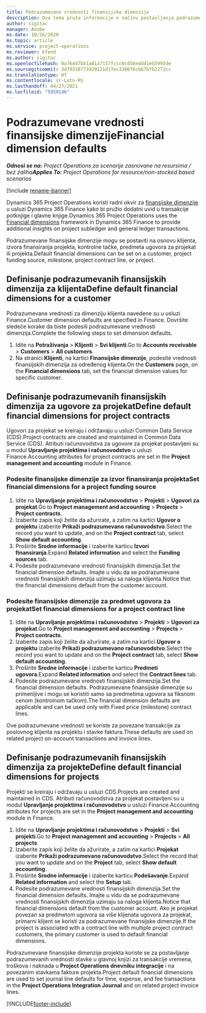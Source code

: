 ```yaml
---
title: Podrazumevane vrednosti finansijske dimenzije
description: Ova tema pruža informacije o načinu postavljanja podrazumevanih vrednosti finansijskih dimenzija.
author: sigitac
manager: Annbe
ms.date: 10/26/2020
ms.topic: article
ms.service: project-operations
ms.reviewer: kfend
ms.author: sigitac
ms.openlocfilehash: 0a76447bb1a81a7157fccc0cd58eddd1eb5995de
ms.sourcegitcommit: 3d78338773929121d17ec3386f6cb67bfb2272cc
ms.translationtype: HT
ms.contentlocale: sr-Latn-RS
ms.lasthandoff: 04/27/2021
ms.locfileid: "5950146"
---
```

# <a name="financial-dimension-defaults"></a><span data-ttu-id="35872-103">Podrazumevane vrednosti finansijske dimenzije</span><span class="sxs-lookup"><span data-stu-id="35872-103">Financial dimension defaults</span></span>

<span data-ttu-id="35872-104">_**Odnosi se na:** Project Operations za scenarije zasnovane na resursima / bez zaliha_</span><span class="sxs-lookup"><span data-stu-id="35872-104">_**Applies To:** Project Operations for resource/non-stocked based scenarios_</span></span>

[!include [rename-banner](~/includes/cc-data-platform-banner.md)]

<span data-ttu-id="35872-105">Dynamics 365 Project Operations koristi radni okvir za [finansijske dimenzije](/dynamics365/finance/general-ledger/financial-dimensions) u usluzi Dynamics 365 Finance kako bi pružio dodatni uvid u transakcije potknjige i glavne knjige.</span><span class="sxs-lookup"><span data-stu-id="35872-105">Dynamics 365 Project Operations uses the [Financial dimensions](/dynamics365/finance/general-ledger/financial-dimensions) framework in Dynamics 365 Finance to provide additional insights on project subledger and general ledger transactions.</span></span>

<span data-ttu-id="35872-106">Podrazumevane finansijske dimenzije mogu se postaviti na osnovu klijenta, izvora finansiranja projekta, kontrolne tačke, predmeta ugovora za projekat ili projekta.</span><span class="sxs-lookup"><span data-stu-id="35872-106">Default financial dimensions can be set on a customer, project funding source, milestone, project contract line, or project.</span></span>

## <a name="define-default-financial-dimensions-for-a-customer"></a><span data-ttu-id="35872-107">Definisanje podrazumevanih finansijskih dimenzija za klijenta</span><span class="sxs-lookup"><span data-stu-id="35872-107">Define default financial dimensions for a customer</span></span>

<span data-ttu-id="35872-108">Podrazumevane vrednosti za dimenziju klijenta navedene su u usluzi Finance.</span><span class="sxs-lookup"><span data-stu-id="35872-108">Customer dimension defaults are specified in Finance.</span></span> <span data-ttu-id="35872-109">Dovršite sledeće korake da biste podesili podrazumevane vrednosti dimenzija.</span><span class="sxs-lookup"><span data-stu-id="35872-109">Complete the following steps to set dimension defaults.</span></span>

1. <span data-ttu-id="35872-110">Idite na **Potraživanja** > **Klijenti** > **Svi klijenti**.</span><span class="sxs-lookup"><span data-stu-id="35872-110">Go to **Accounts receivable** > **Customers** > **All customers**.</span></span>
2. <span data-ttu-id="35872-111">Na stranici **Klijenti**, na kartici **Finansijske dimenzije**, podesite vrednosti finansijskih dimenzija za određenog klijenta.</span><span class="sxs-lookup"><span data-stu-id="35872-111">On the **Customers** page, on the **Financial dimensions** tab, set the financial dimension values for specific customer.</span></span>

## <a name="define-default-financial-dimensions-for-project-contracts"></a><span data-ttu-id="35872-112">Definisanje podrazumevanih finansijskih dimenzija za ugovore za projekat</span><span class="sxs-lookup"><span data-stu-id="35872-112">Define default financial dimensions for project contracts</span></span>

<span data-ttu-id="35872-113">Ugovori za projekat se kreiraju i održavaju u usluzi Common Data Service (CDS).</span><span class="sxs-lookup"><span data-stu-id="35872-113">Project contracts are created and maintained in Common Data Service (CDS).</span></span> <span data-ttu-id="35872-114">Atributi računovodstva za ugovore za projekat postavljeni su u modul **Upravljanje projektima i računovodstvo** u usluzi Finance.</span><span class="sxs-lookup"><span data-stu-id="35872-114">Accounting attributes for project contracts are set in the **Project management and accounting** module in Finance.</span></span>

### <a name="set-financial-dimensions-for-a-project-funding-source"></a><span data-ttu-id="35872-115">Podesite finansijske dimenzije za izvor finansiranja projekta</span><span class="sxs-lookup"><span data-stu-id="35872-115">Set financial dimensions for a project funding source</span></span>

1. <span data-ttu-id="35872-116">Idite na **Upravljanje projektima i računovodstvo** > **Projekti** > **Ugovori za projekat**.</span><span class="sxs-lookup"><span data-stu-id="35872-116">Go to **Project management and accounting** > **Projects** > **Project contracts**.</span></span>
2. <span data-ttu-id="35872-117">Izaberite zapis koji želite da ažurirate, a zatim na kartici **Ugovor o projektu** izaberite **Prikaži podrazumevano računovodstvo**.</span><span class="sxs-lookup"><span data-stu-id="35872-117">Select the record you want to update, and on the **Project contract** tab, select **Show default accounting**.</span></span>
3. <span data-ttu-id="35872-118">Proširite **Srodne informacije** i izaberite karticu **Izvori finansiranja**.</span><span class="sxs-lookup"><span data-stu-id="35872-118">Expand **Related information** and select the **Funding sources** tab.</span></span>
4. <span data-ttu-id="35872-119">Podesite podrazumevane vrednosti finansijskih dimenzija.</span><span class="sxs-lookup"><span data-stu-id="35872-119">Set the financial dimension defaults.</span></span> <span data-ttu-id="35872-120">Imajte u vidu da se podrazumevane vrednosti finansijskih dimenzija uzimaju sa naloga klijenta.</span><span class="sxs-lookup"><span data-stu-id="35872-120">Notice that the financial dimensions default from the customer account.</span></span>

### <a name="set-financial-dimensions-for-a-project-contract-line"></a><span data-ttu-id="35872-121">Podesite finansijske dimenzije za predmet ugovora za projekat</span><span class="sxs-lookup"><span data-stu-id="35872-121">Set financial dimensions for a project contract line</span></span>

1. <span data-ttu-id="35872-122">Idite na **Upravljanje projektima i računovodstvo** > **Projekti** > **Ugovori za projekat**.</span><span class="sxs-lookup"><span data-stu-id="35872-122">Go to **Project management and accounting** > **Projects** > **Project contracts**.</span></span>
2. <span data-ttu-id="35872-123">Izaberite zapis koji želite da ažurirate, a zatim na kartici **Ugovor o projektu** izaberite **Prikaži podrazumevano računovodstvo**.</span><span class="sxs-lookup"><span data-stu-id="35872-123">Select the record you want to update and on the **Project contract** tab, select **Show default accounting**.</span></span>
3. <span data-ttu-id="35872-124">Proširite **Srodne informacije** i izaberite karticu **Predmeti ugovora**.</span><span class="sxs-lookup"><span data-stu-id="35872-124">Expand **Related information** and select the **Contract lines** tab.</span></span>
4. <span data-ttu-id="35872-125">Podesite podrazumevane vrednosti finansijskih dimenzija.</span><span class="sxs-lookup"><span data-stu-id="35872-125">Set the financial dimension defaults.</span></span> <span data-ttu-id="35872-126">Podrazumevane finansijske dimenzije su primenljive i mogu se koristiti samo sa predmetima ugovora sa fiksnom cenom (kontrolnom tačkom).</span><span class="sxs-lookup"><span data-stu-id="35872-126">The financial dimension defaults are applicable and can be used only with Fixed price (milestone) contract lines.</span></span>

<span data-ttu-id="35872-127">Ove podrazumevane vrednosti se koriste za povezane transakcije za poslovnog klijenta na projektu i stavke faktura.</span><span class="sxs-lookup"><span data-stu-id="35872-127">These defaults are used on related project on-account transactions and invoice lines.</span></span>

## <a name="define-default-financial-dimensions-for-projects"></a><span data-ttu-id="35872-128">Definisanje podrazumevanih finansijskih dimenzija za projekte</span><span class="sxs-lookup"><span data-stu-id="35872-128">Define default financial dimensions for projects</span></span>

<span data-ttu-id="35872-129">Projekti se kreiraju i održavaju u usluzi CDS.</span><span class="sxs-lookup"><span data-stu-id="35872-129">Projects are created and maintained in CDS.</span></span> <span data-ttu-id="35872-130">Atributi računovodstva za projekat postavljeni su u modul **Upravljanje projektima i računovodstvo** u usluzi Finance.</span><span class="sxs-lookup"><span data-stu-id="35872-130">Accounting attributes for projects are set in the **Project management and accounting** module in Finance.</span></span>

1. <span data-ttu-id="35872-131">Idite na **Upravljanje projektima i računovodstvo** > **Projekti** > **Svi projekti**.</span><span class="sxs-lookup"><span data-stu-id="35872-131">Go to **Project management and accounting** > **Projects** > **All projects**.</span></span>
2. <span data-ttu-id="35872-132">Izaberite zapis koji želite da ažurirate, a zatim na kartici **Projekat** izaberite **Prikaži podrazumevano računovodstvo**.</span><span class="sxs-lookup"><span data-stu-id="35872-132">Select the record that you want to update and on the **Project** tab, select **Show default accounting**.</span></span>
3. <span data-ttu-id="35872-133">Proširite **Srodne informacije** i izaberite karticu **Podešavanje**.</span><span class="sxs-lookup"><span data-stu-id="35872-133">Expand **Related information** and select the **Setup** tab.</span></span>
4. <span data-ttu-id="35872-134">Podesite podrazumevane vrednosti finansijskih dimenzija.</span><span class="sxs-lookup"><span data-stu-id="35872-134">Set the financial dimension defaults.</span></span> <span data-ttu-id="35872-135">Imajte u vidu da se podrazumevane vrednosti finansijskih dimenzija uzimaju sa naloga klijenta.</span><span class="sxs-lookup"><span data-stu-id="35872-135">Notice that financial dimensions default from the customer account.</span></span> <span data-ttu-id="35872-136">Ako je projekat povezan sa predmetom ugovora sa više klijenata ugovora za projekat, primarni klijent se koristi za podrazumevane finansijske dimenzije.</span><span class="sxs-lookup"><span data-stu-id="35872-136">If the project is associated with a contract line with multiple project contract customers, the primary customer is used to default financial dimensions.</span></span>

<span data-ttu-id="35872-137">Podrazumevane finansijske dimenzije projekta koriste se za postavljanje podrazumevanih vrednosti stavke u glavnoj knjizi za transakcije vremena, troškova i naknada u **Project Operations dnevniku integracije** i na povezanim stavkama fakture projekta.</span><span class="sxs-lookup"><span data-stu-id="35872-137">Project default financial dimensions are used to set journal line defaults for time, expense, and fee transactions in the **Project Operations Integration Journal** and on related project invoice lines.</span></span>


[!INCLUDE[footer-include](../includes/footer-banner.md)]